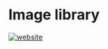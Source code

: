# Image library
[![website](https://github.takahashi65.info/lib_badge/image_webp.svg)](https://github.com/Suzhou65/Suzhou65.github.io/tree/master/lib_img)